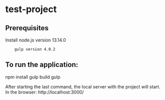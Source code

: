 # test-project
## Prerequisites
Install node.js version 13.14.0

        gulp version 4.0.2

## To run the application:
  npm install
  gulp build
  gulp
  
After starting the last command, the local server with the project will start. In the browser: 
http://localhost:3000/

